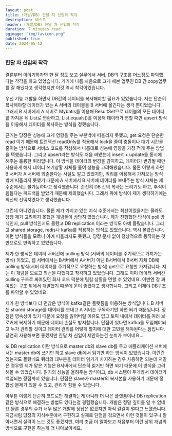 ```yaml
---
layout: post
title: (개발/DB) 한달 차 신입의 착각
description: 테스트
header: (개발/DB) 한달 차 신입의 착각
duration: 7 minutes read
ogimage: "img/favicon.png"
published: true
date: 2024-05-12
---
```


### 한달 차 신입의 착각

결론부터 이야기하자면 한 달 정도 보고 실무에서 서버, DB의 구조를 어느정도 파악했다는 착각을 하고 있었습니다.
거기에 나름 처음으로 크게 해본 업무인 DB 간 copy업무를 잘 해냈다고 생각했지만 이것 역시 착각이었습니다.

우선 기능 개발을 하면서 DB간의 데이터를 복사해야할 필요가 있었습니다.
저는 단순히 복사해야할 데이터가 있는 A 서버의 테이블을 B 서버에 옮긴다는 생각 뿐이었습니다.
그래서 B 서버에서 A 서버로 Mybatis를 이용해 ResultSet으로 테이블의 모든 데이터를 가져온 뒤 List로 변환하고, 
List.equals()를 이용해 데이터가 변할 때만 upsert 방식을 이용해서 데이터를 복사하는 방식을 정했습니다.

근거는 당장은 성능에 크게 영향을 주는 부분밖에 떠올리지 못했고, get 요청은 단순한 read 이기 때문에 트랜잭션 readOnly를 적용해서
lock을 줄여 충돌이나 대기 시간을 줄이는 방식으로 서비스 코드를 작성해서 나름대로 성능에 영향을 가장 적게 주는 방법을 택했습니다.
그리고 upsert라는 방식도 처음 써봤는데 insert + update를 동시에 해주는 훌륭한 쿼리입니다. 
이 방식을 데이터의 변경을 감지하고, 데이터가 변경될 때만 사용하게 해서 데이터 쓰기상황 자체를 줄여 성능을 고려해봤습니다.
물론 이렇게 하면 B 서버가 A 서버에 의존한다는 사실도 알고 있었지만, 쿼리를 이용해서 가져오는 방식밖에 떠올리지 못했기 때문에 
A 서버에서 B 서버에 데이터를 보내주는 방식 자체는 제 수준에서는 불가능하다고 생각했습니다. 
순전히 DB 간의 복사는 느리기도 하고, 추적이 힘들다는 피드백을 받았기 때문에 제외했습니다.
그래서 위에 방식이 제가 생각하기에는 최선의 선택지였다고 생각했습니다.

그런데 아니었습니다. 물론 제가 가지고 있는 지식 수준에서는 최선이었을지는 몰라도
당장 제가 고려하지 못했던 개념들이 상당히 많았습니다. 
제가 진행했던 방식이 poll 방식인지, pull 방식인지도 몰랐고 DB replication 이라는 방식도 아예 몰랐습니다.
그리고 shared storage, redis나 kafka를 적용하는 방식도 있었습니다. 역시 몰랐습니다.
이런 방식들을 모르니 아예 떠올리지도 못했고, 당장 문제 없이 정상적으로 동작하는 것만으로도 만족하고 있었습니다.

제가 한 방식은 데이터 서버간에 pulling 방식 (서버의 데이터를 주기적으로 가져가는 방식) 이었고,
웹 서버에서는 B서버에서 A서버가 아닌 B서버에서 B서버 자체 DB에 polling 방식(서버 데이터를 주기적으로 요청하는 방식) get으로 요청만 가져갑니다.
저는 이 개념을 모르고 최선을 다했다고 착각하고 있었습니다. 그래도 이미 데이터 서버간 pulling 구조로 짜여있던 회사 코드 덕분에 팀킬 상황을 면할 수 있었네요.
이번엔 잘 짜여있는 구조 위에서 개발했기 때문에 운이 좋았다고 생각합니다. 그리고 이제야 DB구조를 파악할 수 있었네요.

제가 한 방식보다 더 괜찮은 방식이 kafka같은 플랫폼을 이용하는 방식입니다.
B 서버는 shared storage를 데이터를 보내고 A 서버는 구독하기만 하면 되기 때문입니다.
장점은 영속성이 있기 때문에 요청을 잃어버릴 이유도 없고 토픽 내에서 데이터를 여러 브로커에 복제하기 때문에 데이터 손실도 방지합니다.
단점이 있다면 kafka를 도입해야되고 누가 관리할 것이고 데이터 관리를 어떻게 할지에 대한 고민을 해야된다는 점입니다. 
당연히 사용해보면 좋겠지만 한달 차 신입이 제안하는건 눈치가 보이네요...

또 DB replication 이란 방식으로 master db와 slave db를 두고 애플리케이션 서버에서는 master db에 쓰기만 하고 slave db에서 읽기만 하는
방식이 있었습니다. 이런건 있는지도 몰랐네요 쿼리의 대부분을 데이터 읽기가 차지하는 경우 사용하면 되는데
저같은 경우엔 제가 맡은 기능은 B서버에서 단순히 읽기만 하면 되기 때문에 이 방식을 고려해볼 수 있었습니다.
읽기의 성능을 올려주는 방식이고, db 시스템이 두개라서 데이터가 백업되는 장점까지 있습니다.
단점은 slave가 master의 복사본을 사용하기 때문에 정합성 문제가 있을 수 있고, 관리가 힘들 수 있습니다.

아무튼 이렇게 단순히 코드로만 해결하는게 아니라 더 나은 플랫폼이나 DB replication 같은 방식으로 해결하는 방법도 있다는걸 경험했습니다.
개발은 정말 깊이를 알 수 없네요 물론 경우의 수가 너무 많은 개발에 정답은 없겠지만 아직 갈길이 멀다고 느꼈습니다.
지금처럼 당장의 지식수준에서 구현하고 실제로 단점을 겪으면서 이런 것들이 있구나 알아내면서 실력이 느는 것도 좋겠지만,
미리 조금 더 알아보고 처음부터 이런 상위 개념의 방식으로 구현을 하는게 더 나아보이네요.


